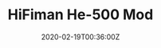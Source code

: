 ---
title: HiFiman He-500 Mod	
summary: Headband, dampening and pads mod	 
tags:
- audio
date: "2020-02-19T00:36:00Z"


# Optional external URL for project (replaces project detail page).
external_link: 

image:
  caption: He500
  focal_point: Smart
---